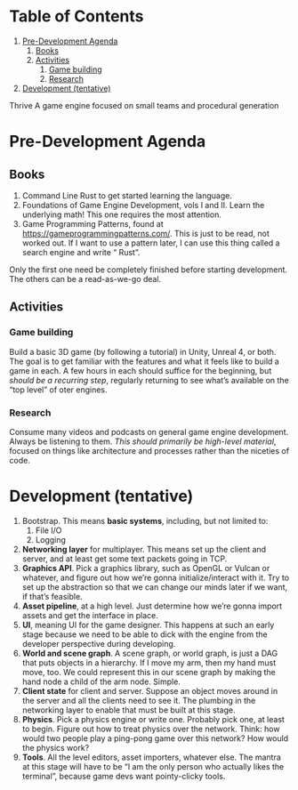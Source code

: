 
# Table of Contents

1.  [Pre-Development Agenda](#org734a6dc)
    1.  [Books](#orge420df3)
    2.  [Activities](#orgcf99104)
        1.  [Game building](#orgc18e7a7)
        2.  [Research](#orgfa52824)
2.  [Development (tentative)](#org4a11ffc)

Thrive
A game engine focused on small teams and procedural generation


<a id="org734a6dc"></a>

# Pre-Development Agenda


<a id="orge420df3"></a>

## Books

1.  <span class="underline">Command Line Rust</span> to get started learning the language.
2.  <span class="underline">Foundations of Game Engine Development</span>, vols I and II. Learn the underlying math! This one requires the most attention.
3.  <span class="underline">Game Programming Patterns</span>, found at <https://gameprogrammingpatterns.com/>. This is just to be read, not worked out. If I want to use a pattern later, I can use this thing called a search engine and write &ldquo;<name of pattern> Rust&rdquo;.

Only the first one need be completely finished before starting development. The others can be a read-as-we-go deal.


<a id="orgcf99104"></a>

## Activities


<a id="orgc18e7a7"></a>

### Game building

Build a basic 3D game (by following a tutorial) in Unity, Unreal 4, or both. The goal is to get familiar with the features and what it feels like to build a game in each. A few hours in each should suffice for the beginning, but *should be a recurring step*, regularly returning to see what&rsquo;s available on the &ldquo;top level&rdquo; of oter engines.


<a id="orgfa52824"></a>

### Research

Consume many videos and podcasts on general game engine development. Always be listening to them. *This should primarily be high-level material*, focused on things like architecture and processes rather than the niceties of code.


<a id="org4a11ffc"></a>

# Development (tentative)

1.  Bootstrap. This means **basic systems**, including, but not limited to:
    1.  File I/O
    2.  Logging
2.  **Networking layer** for multiplayer. This means set up the client and server, and at least get some text packets going in TCP.
3.  **Graphics API**. Pick a graphics library, such as OpenGL or Vulcan or whatever, and figure out how we&rsquo;re gonna initialize/interact with it. Try to set up the abstraction so that we can change our minds later if we want, if that&rsquo;s feasible.
4.  **Asset pipeline**, at a high level. Just determine how we&rsquo;re gonna import assets and get the interface in place.
5.  **UI**, meaning UI for the game designer. This happens at such an early stage because we need to be able to dick with the engine from the developer perspective during developing.
6.  **World and scene graph**. A scene graph, or world graph, is just a DAG that puts objects in a hierarchy. If I move my arm, then my hand must move, too. We could represent this in our scene graph by making the hand node a child of the arm node. Simple.
7.  **Client state** for client and server. Suppose an object moves around in the server and all the clients need to see it. The plumbing in the networking layer to enable that must be built at this stage.
8.  **Physics**. Pick a physics engine or write one. Probably pick one, at least to begin. Figure out how to treat physics over the network. Think: how would two people play a ping-pong game over this network? How would the physics work?
9.  **Tools**. All the level editors, asset importers, whatever else. The mantra at this stage will have to be &ldquo;I am the only person who actually likes the terminal&rdquo;, because game devs want pointy-clicky tools.

